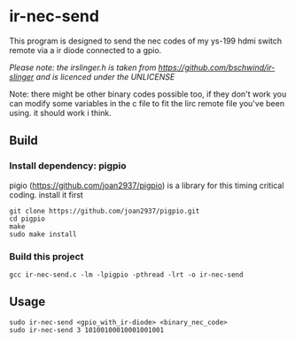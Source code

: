 # ir-nec-send

This program is designed to send the nec codes of my ys-199 hdmi switch remote via a ir diode connected to a gpio.

_Please note: the irslinger.h is taken from https://github.com/bschwind/ir-slinger and is licenced under the UNLICENSE_

Note: there might be other binary codes possible too, if they don't work you can modify some variables in the c file to fit the lirc remote file you've been using. it should work i think.

## Build

### Install dependency: pigpio

pigio (https://github.com/joan2937/pigpio) is a library for this timing critical coding. install it first

    git clone https://github.com/joan2937/pigpio.git
    cd pigpio
    make
    sudo make install

### Build this project

    gcc ir-nec-send.c -lm -lpigpio -pthread -lrt -o ir-nec-send

## Usage

    sudo ir-nec-send <gpio_with_ir-diode> <binary_nec_code>
    sudo ir-nec-send 3 10100100010001001001
